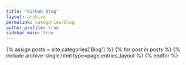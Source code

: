 ```yaml
---
title: "Github Blog"
layout: archive
permalink: categories/blog
author_profile: true
sidebar_main: true
---
```


{% assign posts = site.categories['Blog'] %}
{% for post in posts %} {% include archive-single.html type=page.entries_layout %} {% endfor %}
